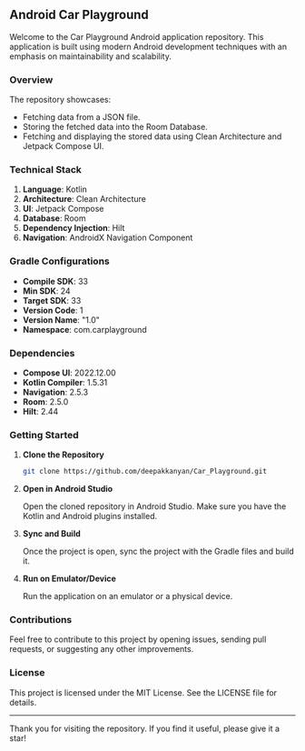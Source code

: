 ## Android Car Playground

Welcome to the Car Playground Android application repository. This application is built using modern Android development techniques with an emphasis on maintainability and scalability.

### Overview

The repository showcases:

- Fetching data from a JSON file.
- Storing the fetched data into the Room Database.
- Fetching and displaying the stored data using Clean Architecture and Jetpack Compose UI.

### Technical Stack

1. **Language**: Kotlin
2. **Architecture**: Clean Architecture
3. **UI**: Jetpack Compose
4. **Database**: Room
5. **Dependency Injection**: Hilt
6. **Navigation**: AndroidX Navigation Component

### Gradle Configurations

- **Compile SDK**: 33
- **Min SDK**: 24
- **Target SDK**: 33
- **Version Code**: 1
- **Version Name**: "1.0"
- **Namespace**: com.carplayground

### Dependencies

- **Compose UI**: 2022.12.00
- **Kotlin Compiler**: 1.5.31
- **Navigation**: 2.5.3
- **Room**: 2.5.0
- **Hilt**: 2.44

### Getting Started

1. **Clone the Repository**

   ```bash
   git clone https://github.com/deepakkanyan/Car_Playground.git
   ```

2. **Open in Android Studio**

   Open the cloned repository in Android Studio. Make sure you have the Kotlin and Android plugins installed.

3. **Sync and Build**

   Once the project is open, sync the project with the Gradle files and build it.

4. **Run on Emulator/Device**

   Run the application on an emulator or a physical device.

### Contributions

Feel free to contribute to this project by opening issues, sending pull requests, or suggesting any other improvements.

### License

This project is licensed under the MIT License. See the LICENSE file for details.

---

Thank you for visiting the repository. If you find it useful, please give it a star!
